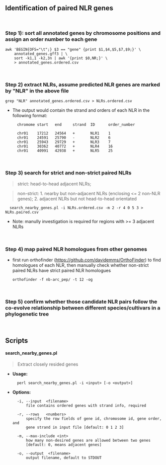 
## Identification of paired NLR genes

<br />

### Step 1): sort all annotated genes by chromosome positions and assign an order number to each gene
    awk 'BEGIN{OFS="\t";} $3 == "gene" {print $1,$4,$5,$7,$9;}' \
        annotated_genes.gff3 | \
        sort -k1,1 -k2,3n | awk '{print $0,NR;}' \
        > annotated_genes.ordered.csv

<br />

### Step 2) extract NLRs, assume predicted NLR genes are marked by "NLR" in the above file
    grep "NLR" annotated_genes.ordered.csv > NLRs.ordered.csv

* The output would contain the strand and orders of each NLR in the following format:
        
        chromome start   end     strand  ID      order_number
        
        chr01    17212   24564   +       NLR1    1
        chr01    24591   25790   -       NLR2    6
        chr01    25943   29729   +       NLR3    7
        chr01    30362   40772   +       NLR4    16
        chr01    40991   42938   +       NLR5    25

<br />


### Step 3) search for strict and non-strict paired NLRs

> strict: head-to-head adjacent NLRs;

> non-strict: 1. nearby but non-adjacent NLRs (enclosing <= 2 non-NLR genes);   2. adjacent NLRs but not head-to-head orientated

      search_nearby_genes.pl -i NLRs.ordered.csv -m 2 -r 4 0 5 3 > NLRs.paired.csv

* Note: manully investigation is required for regions with >= 3 adjacent NLRs
 
<br />



### Step 4) map paired NLR homologues from other genomes
* first run orthofinder (https://github.com/davidemms/OrthoFinder) to find homologues of each NLR, then manually check whether non-strict paired NLRs have strict paired NLR homologues

      orthofinder -f nb-arc_pep/ -t 12 -og

<br />

### Step 5) confirm whether those candidate NLR pairs follow the co-evolve relationship between different species/cultivars in a phylogenetic tree

<br />


## Scripts


#### search_nearby_genes.pl   
> Extract closely resided genes 

* **Usage:**

        perl search_nearby_genes.pl -i <input> [-o <output>]

* **Options:**

        -i, --input  <filename>
            file contains ordered genes with strand info, required

        -r, --rows   <numbers>
            specify the row fields of gene id, chromosome id, gene order, and
            gene strand in input file [default: 0 1 2 3]

        -m, --max-include <int>
            how many non-desired genes are allowed between two genes
            [default: 0, means adjacent genes]

        -o, --output  <filename>
            output filename, default to STDOUT

<br />
